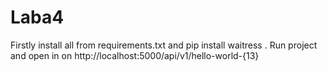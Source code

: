 # Laba4
Firstly install all from requirements.txt and pip install waitress .  Run project and  open in on http://localhost:5000/api/v1/hello-world-{13}
